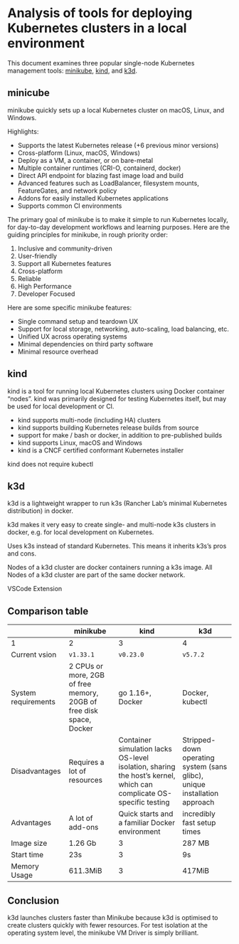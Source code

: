 # Analysis of tools for deploying Kubernetes clusters in a local environment

This document examines three popular single-node Kubernetes management tools: [minikube](https://minikube.sigs.k8s.io/docs/), [kind](https://kind.sigs.k8s.io/), and [k3d](https://k3d.io/v5.7.2/).

## minicube

minikube quickly sets up a local Kubernetes cluster on macOS, Linux, and Windows.

Highlights:

- Supports the latest Kubernetes release (+6 previous minor versions)
- Cross-platform (Linux, macOS, Windows)
- Deploy as a VM, a container, or on bare-metal
- Multiple container runtimes (CRI-O, containerd, docker)
- Direct API endpoint for blazing fast image load and build
- Advanced features such as LoadBalancer, filesystem mounts, FeatureGates, and network policy
- Addons for easily installed Kubernetes applications
- Supports common CI environments

The primary goal of minikube is to make it simple to run Kubernetes locally, for day-to-day development workflows and learning purposes. Here are the guiding principles for minikube, in rough priority order:

1. Inclusive and community-driven
2. User-friendly
3. Support all Kubernetes features
4. Cross-platform
5. Reliable
6. High Performance
7. Developer Focused

Here are some specific minikube features:

- Single command setup and teardown UX
- Support for local storage, networking, auto-scaling, load balancing, etc.
- Unified UX across operating systems
- Minimal dependencies on third party software
- Minimal resource overhead

## kind

kind is a tool for running local Kubernetes clusters using Docker container “nodes”.
kind was primarily designed for testing Kubernetes itself, but may be used for local development or CI.

- kind supports multi-node (including HA) clusters
- kind supports building Kubernetes release builds from source
- support for make / bash or docker, in addition to pre-published builds
- kind supports Linux, macOS and Windows
- kind is a CNCF certified conformant Kubernetes installer

kind does not require kubectl

## k3d

k3d is a lightweight wrapper to run k3s (Rancher Lab’s minimal Kubernetes distribution) in docker.

k3d makes it very easy to create single- and multi-node k3s clusters in docker, e.g. for local development on Kubernetes.

Uses k3s instead of standard Kubernetes. This means it inherits k3s’s pros and cons.

Nodes of a k3d cluster are docker containers running a k3s image.
All Nodes of a k3d cluster are part of the same docker network.

VSCode Extension

## Comparison table

|                     | minikube                                                            | kind                                                                                                               | k3d                                                                       |
| ------------------- | ------------------------------------------------------------------- | ------------------------------------------------------------------------------------------------------------------ | ------------------------------------------------------------------------- |
| 1                   | 2                                                                   | 3                                                                                                                  | 4                                                                         |
| Current vsion       | `v1.33.1`                                                           | `v0.23.0`                                                                                                          | `v5.7.2`                                                                  |
| System requirements | 2 CPUs or more, 2GB of free memory, 20GB of free disk space, Docker | go 1.16+, Docker                                                                                                   | Docker, kubectl                                                           |
| Disadvantages       | Requires a lot of resources                                         | Container simulation lacks OS-level isolation, sharing the host’s kernel, which can complicate OS-specific testing | Stripped-down operating system (sans glibc), unique installation approach |
| Advantages          | A lot of add-ons                                                    | Quick starts and a familiar Docker environment                                                                     | incredibly fast setup times                                               |
| Image size          | 1.26 Gb                                                             | 3                                                                                                                  | 287 MB                                                                    |
| Start time          | 23s                                                                 | 3                                                                                                                  | 9s                                                                        |
| Memory Usage        | 611.3MiB                                                            | 3                                                                                                                  | 417MiB                                                                    |

## Conclusion

k3d launches clusters faster than Minikube because k3d is optimised to create clusters quickly with fewer resources.
For test isolation at the operating system level, the minikube VM Driver is simply brilliant.
